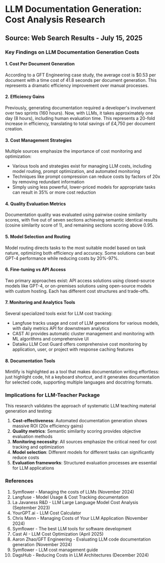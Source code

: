 # LLM Documentation Generation: Cost Analysis Research

## Source: Web Search Results - July 15, 2025

### Key Findings on LLM Documentation Generation Costs

#### 1. **Cost Per Document Generation**
According to a GFT Engineering case study, the average cost is $0.53 per document with a time cost of 41.8 seconds per document generation. This represents a dramatic efficiency improvement over manual processes.

#### 2. **Efficiency Gains**
Previously, generating documentation required a developer's involvement over two sprints (160 hours). Now, with LLMs, it takes approximately one day (8 hours), including human evaluation time. This represents a 20-fold increase in efficiency, translating to total savings of £4,750 per document creation.

#### 3. **Cost Management Strategies**
Multiple sources emphasize the importance of cost monitoring and optimization:

- Various tools and strategies exist for managing LLM costs, including model routing, prompt optimization, and automated monitoring
- Techniques like prompt compression can reduce costs by factors of 20x by removing redundant information
- Simply using less powerful, lower-priced models for appropriate tasks can result in 35% or more cost reduction

#### 4. **Quality Evaluation Metrics**
Documentation quality was evaluated using pairwise cosine similarity scores, with five out of seven sections achieving semantic identical results (cosine similarity score of 1), and remaining sections scoring above 0.95.

#### 5. **Model Selection and Routing**
Model routing directs tasks to the most suitable model based on task nature, optimizing both efficiency and accuracy. Some solutions can beat GPT-4 performance while reducing costs by 20%-97%.

#### 6. **Fine-tuning vs API Access**
Two primary approaches exist: API access solutions using closed-source models like GPT-4, or on-premises solutions using open-source models with custom hosting. Each has different cost structures and trade-offs.

#### 7. **Monitoring and Analytics Tools**
Several specialized tools exist for LLM cost tracking:
- Langfuse tracks usage and cost of LLM generations for various models, with daily metrics API for downstream analytics
- CAST AI provides automatic cluster management and monitoring with ML algorithms and comprehensive UI
- Dataiku LLM Cost Guard offers comprehensive cost monitoring by application, user, or project with response caching features

#### 8. **Documentation Tools**
Mintlify is highlighted as a tool that makes documentation writing effortless: just highlight code, hit a keyboard shortcut, and it generates documentation for selected code, supporting multiple languages and docstring formats.

### Implications for LLM-Teacher Package

This research validates the approach of systematic LLM teaching material generation and testing:

1. **Cost-effectiveness**: Automated documentation generation shows massive ROI (20x efficiency gains)
2. **Quality metrics**: Semantic similarity scoring provides objective evaluation methods
3. **Monitoring necessity**: All sources emphasize the critical need for cost tracking and optimization
4. **Model selection**: Different models for different tasks can significantly reduce costs
5. **Evaluation frameworks**: Structured evaluation processes are essential for LLM applications

### References
1. Symflower - Managing the costs of LLMs (November 2024)
2. Langfuse - Model Usage & Cost Tracking documentation
3. La Javaness R&D - LLM Large Language Model Cost Analysis (September 2023)
4. YourGPT.ai - LLM Cost Calculator
5. Chris Mann - Managing Costs of Your LLM Application (November 2024)
6. Symflower - The best LLM tools for software development
7. Cast AI - LLM Cost Optimization (April 2025)
8. Aaron Zhao/GFT Engineering - Evaluating LLM code documentation generation (November 2024)
9. Symflower - LLM cost management guide
10. DagsHub - Reducing Costs in LLM Architectures (December 2024)
